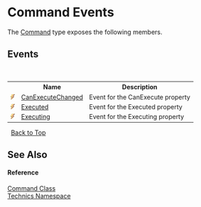 # Command Events
 

The <a href="d830adc1-f890-c592-73a3-e36bf8c069f5">Command</a> type exposes the following members.


## Events
&nbsp;<table><tr><th></th><th>Name</th><th>Description</th></tr><tr><td>![Public event](media/pubevent.gif "Public event")</td><td><a href="f2f07208-75d4-4a4a-842f-c7b27d293c44">CanExecuteChanged</a></td><td>
Event for the CanExecute property</td></tr><tr><td>![Public event](media/pubevent.gif "Public event")</td><td><a href="5a223548-2349-6518-b0d1-211c71ed4411">Executed</a></td><td>
Event for the Executed property</td></tr><tr><td>![Public event](media/pubevent.gif "Public event")</td><td><a href="02b108ba-9401-1192-0b05-7232315bde74">Executing</a></td><td>
Event for the Executing property</td></tr></table>&nbsp;
<a href="#command-events">Back to Top</a>

## See Also


#### Reference
<a href="d830adc1-f890-c592-73a3-e36bf8c069f5">Command Class</a><br /><a href="f9f22137-e96e-7e9b-007b-203cf730387b">Technics Namespace</a><br />